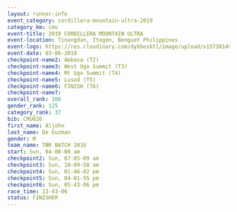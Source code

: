 ```yaml
---
layout: runner-info 
event_category: cordillera-mountain-ultra-2019 
category_km: cmu 
event-title: 2019 CORDILLERA MOUNTAIN ULTRA 
event-location: Tinongdan, Itogon, Benguet Philippines 
event-logo: https://res.cloudinary.com/dykbosktl/image/upload/v1573614960/Logo/Cordillera-Mountain-Ultra-2019-1280_wxhrmh.jpg 
event-date: 03-06-2019 
checkpoint-name2: Ambasa (T2) 
checkpoint-name3: West Ugo Summit (T3) 
checkpoint-name4: Mt Ugo Summit (T4) 
checkpoint-name5: Lusod (T5) 
checkpoint-name6: FINISH (T6) 
checkpoint-name7: 
overall_rank: 166
gender_rank: 125
category_rank: 37
bib: CMU026
first_name: Aljohn
last_name: De Guzman
gender: M
team_name: TBR BATCH 2016
start: Sun, 04-00-00 am
checkpoint2: Sun, 07-05-09 am
checkpoint3: Sun, 10-09-50 am
checkpoint4: Sun, 01-46-02 pm
checkpoint5: Sun, 04-01-55 pm
checkpoint6: Sun, 05-43-06 pm
race_time: 13-43-06
status: FINISHER
---
```

